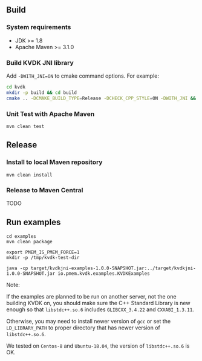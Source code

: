 ## Build

### System requirements
* JDK >= 1.8
* Apache Maven >= 3.1.0

### Build KVDK JNI library
Add `-DWITH_JNI=ON` to cmake command options. For example:

```bash
cd kvdk
mkdir -p build && cd build
cmake .. -DCMAKE_BUILD_TYPE=Release -DCHECK_CPP_STYLE=ON -DWITH_JNI && make -j
```

### Unit Test with Apache Maven
```
mvn clean test
``` 

## Release
### Install to local Maven repository
```
mvn clean install
```

### Release to Maven Central
TODO


## Run examples
```
cd examples
mvn clean package

export PMEM_IS_PMEM_FORCE=1
mkdir -p /tmp/kvdk-test-dir

java -cp target/kvdkjni-examples-1.0.0-SNAPSHOT.jar:../target/kvdkjni-1.0.0-SNAPSHOT.jar io.pmem.kvdk.examples.KVDKExamples
```

Note:

If the examples are planned to be run on another server, not the one building KVDK on, you should make sure the C++ Standard Library is new enough so that `libstdc++.so.6` includes `GLIBCXX_3.4.22` and `CXXABI_1.3.11`.

Otherwise, you may need to install newer version of `gcc` or set the `LD_LIBRARY_PATH` to proper directory that has newer version of `libstdc++.so.6`.

We tested on `Centos-8` and `Ubuntu-18.04`, the version of `libstdc++.so.6` is OK.
